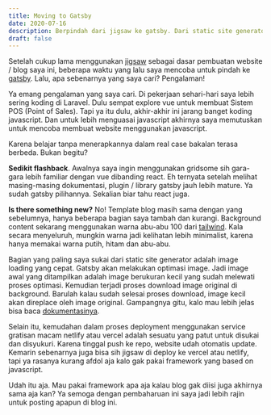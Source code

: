 ```yaml
---
title: Moving to Gatsby
date: 2020-07-16
description: Berpindah dari jigsaw ke gatsby. Dari static site generator based on PHP ke javascript. Apa yang dicari?
draft: false
---
```


Setelah cukup lama menggunakan [jigsaw](https://jigsaw.tighten.co/) sebagai dasar pembuatan website / blog saya ini, beberapa waktu yang lalu saya mencoba untuk pindah ke [gatsby](https://www.gatsbyjs.org/). Lalu, apa sebenarnya yang saya cari? Pengalaman!

Ya emang pengalaman yang saya cari. Di pekerjaan sehari-hari saya lebih sering koding di Laravel. Dulu sempat explore vue untuk membuat Sistem POS (Point of Sales). Tapi ya itu dulu, akhir-akhir ini jarang banget koding javascript. Dan untuk lebih menguasai javascript akhirnya saya memutuskan untuk mencoba membuat website menggunakan javascript.

Karena belajar tanpa menerapkannya dalam real case bakalan terasa berbeda. Bukan begitu?

**Sedikit flashback**. Awalnya saya ingin menggunakan gridsome sih gara-gara lebih familiar dengan vue dibanding react. Eh ternyata setelah melihat masing-masing dokumentasi, plugin / library gatsby jauh lebih mature. Ya sudah gatsby pilihannya. Sekalian biar tahu react juga.

**Is there something new?** No! Template blog masih sama dengan yang sebelumnya, hanya beberapa bagian saya tambah dan kurangi. Background content sekarang menggunakan warna abu-abu 100 dari [tailwind](https://tailwindcss.com/). Kala secara menyeluruh, mungkin warna jadi kelihatan lebih minimalist, karena hanya memakai warna putih, hitam dan abu-abu.

Bagian yang paling saya sukai dari static site generator adalah image loading yang cepat. Gatsby akan melakukan optimasi image. Jadi image awal yang ditampilkan adalah image berukuran kecil yang sudah melewati proses optimasi. Kemudian terjadi proses download image original di background. Barulah kalau sudah selesai proses download, image kecil akan direplace oleh image original. Gampangnya gitu, kalo mau lebih jelas bisa baca [dokumentasinya]((https://www.gatsbyjs.org/docs/working-with-images/#optimizing-images-with-gatsby-image)).

Selain itu, kemudahan dalam proses deployment menggunakan service gratisan macam netlify atau vercel adalah sesuatu yang patut untuk disukai dan disyukuri. Karena tinggal push ke repo, website udah otomatis update. Kemarin sebenarnya juga bisa sih jigsaw di deploy ke vercel atau netlify, tapi ya rasanya kurang afdol aja kalo gak pakai framework yang based on javascript.

Udah itu aja. Mau pakai framework apa aja kalau blog gak diisi juga akhirnya sama aja kan? Ya semoga dengan pembaharuan ini saya jadi lebih rajin untuk posting apapun di blog ini.